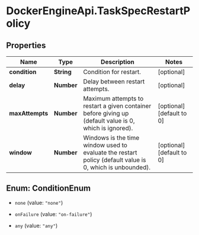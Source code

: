 # DockerEngineApi.TaskSpecRestartPolicy

## Properties
Name | Type | Description | Notes
------------ | ------------- | ------------- | -------------
**condition** | **String** | Condition for restart. | [optional] 
**delay** | **Number** | Delay between restart attempts. | [optional] 
**maxAttempts** | **Number** | Maximum attempts to restart a given container before giving up (default value is 0, which is ignored).  | [optional] [default to 0]
**window** | **Number** | Windows is the time window used to evaluate the restart policy (default value is 0, which is unbounded).  | [optional] [default to 0]


<a name="ConditionEnum"></a>
## Enum: ConditionEnum


* `none` (value: `"none"`)

* `onFailure` (value: `"on-failure"`)

* `any` (value: `"any"`)




